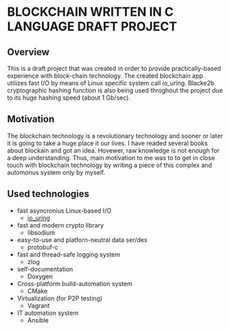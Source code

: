 # BLOCKCHAIN WRITTEN IN C LANGUAGE DRAFT PROJECT

## Overview

This is a draft project that was created in order to provide practically-based experience with 
block-chain technology.
The created blockchain app utilizes fast I/O by means of Linux specific system call io_uring.
Blacke2b cryptographic hashing function is also being used throghout the project due to its huge 
hashing speed (about 1 Gb/sec).


## Motivation
The blockchain technology is a revolutionary technology and sooner or later it is going to take a huge place it our lives.
I have readed several books about blockain and got an idea. Hovewer, raw knowledge is not enough for a deep understanding. 
Thus, main motivation to me was to to get in close touch with blockchain technology by writing a piece of this complex and automonus system only by myself.

## Used technologies

* fast asyncronius Linux-based I/O
  * [io_uring]( https://unixism.net/loti/index.html )
* fast and modern crypto library 
  * libsodium
* easy-to-use and platforn-neutral data ser/des
  * protobuf-c
* fast and thread-safe logging system
  * zlog
* self-documentation
  * Doxygen
* Cross-platform build-automation system
  * CMake
* Virtualization (for P2P testing)
  * Vagrant
* IT automation system 
  * Ansible




